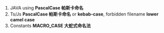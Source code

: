 1. JAVA using **PascalCase 帕斯卡命名**
2. Ts/Js **PascalCase 帕斯卡命名** or **kebab-case**, forbidden filename **lower camel case**
3. Constants **MACRO_CASE 大蛇式命名法**

